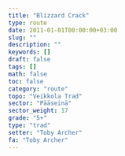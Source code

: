 ```yaml
---
title: "Blizzard Crack"
type: route
date: 2011-01-01T00:00:00+03:00
slug: ""
description: ""
keywords: []
draft: false
tags: []
math: false
toc: false
category: "route"
topo: "Veikkola Trad"
sector: "Pääseinä"
sector_weight: 17
grade: "5+"
type: "trad"
setter: "Toby Archer"
fa: "Toby Archer"
---
```




